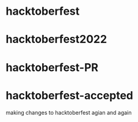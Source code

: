 # hacktoberfest
# hacktoberfest2022
# hacktoberfest-PR
# hacktoberfest-accepted
 making changes to hacktoberfest agian and again
